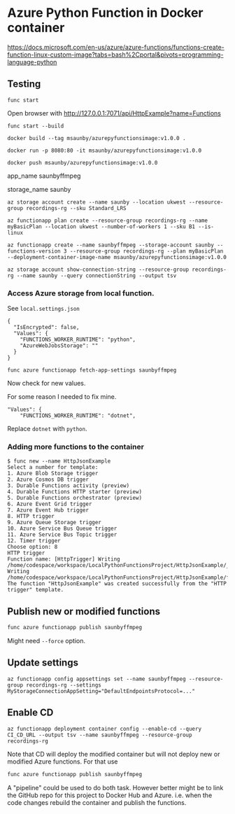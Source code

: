 # Azure Python Function in Docker container

<https://docs.microsoft.com/en-us/azure/azure-functions/functions-create-function-linux-custom-image?tabs=bash%2Cportal&pivots=programming-language-python>

## Testing

```
func start
```

Open browser with <http://127.0.0.1:7071/api/HttpExample?name=Functions>


```
func start --build

docker build --tag msaunby/azurepyfunctionsimage:v1.0.0 .

docker run -p 8080:80 -it msaunby/azurepyfunctionsimage:v1.0.0

docker push msaunby/azurepyfunctionsimage:v1.0.0
```

app_name saunbyffmpeg

storage_name saunby


```
az storage account create --name saunby --location ukwest --resource-group recordings-rg --sku Standard_LRS

az functionapp plan create --resource-group recordings-rg --name myBasicPlan --location ukwest --number-of-workers 1 --sku B1 --is-linux
```


```
az functionapp create --name saunbyffmpeg --storage-account saunby --functions-version 3 --resource-group recordings-rg --plan myBasicPlan --deployment-container-image-name msaunby/azurepyfunctionsimage:v1.0.0

az storage account show-connection-string --resource-group recordings-rg --name saunby --query connectionString --output tsv
```

### Access Azure storage from local function.

See ```local.settings.json```

```
{
  "IsEncrypted": false,
  "Values": {
    "FUNCTIONS_WORKER_RUNTIME": "python",
    "AzureWebJobsStorage": ""
  }
}
```

```
func azure functionapp fetch-app-settings saunbyffmpeg
```

Now check for new values.

For some reason I needed to fix mine.

```
"Values": {
    "FUNCTIONS_WORKER_RUNTIME": "dotnet",
```

Replace ```dotnet``` with ```python```.

### Adding more functions to the container

```
$ func new --name HttpJsonExample
Select a number for template:
1. Azure Blob Storage trigger
2. Azure Cosmos DB trigger
3. Durable Functions activity (preview)
4. Durable Functions HTTP starter (preview)
5. Durable Functions orchestrator (preview)
6. Azure Event Grid trigger
7. Azure Event Hub trigger
8. HTTP trigger
9. Azure Queue Storage trigger
10. Azure Service Bus Queue trigger
11. Azure Service Bus Topic trigger
12. Timer trigger
Choose option: 8
HTTP trigger
Function name: [HttpTrigger] Writing /home/codespace/workspace/LocalPythonFunctionsProject/HttpJsonExample/__init__.py
Writing /home/codespace/workspace/LocalPythonFunctionsProject/HttpJsonExample/function.json
The function "HttpJsonExample" was created successfully from the "HTTP trigger" template.
```

## Publish new or modified functions

```sh
func azure functionapp publish saunbyffmpeg
```

Might need ```--force``` option.

## Update settings

```
az functionapp config appsettings set --name saunbyffmpeg --resource-group recordings-rg --settings MyStorageConnectionAppSetting="DefaultEndpointsProtocol=..."
```

## Enable CD

```
az functionapp deployment container config --enable-cd --query CI_CD_URL --output tsv --name saunbyffmpeg --resource-group recordings-rg
```

Note that CD will deploy the modified container but will not deploy new or modified Azure functions.  For that use 

```sh
func azure functionapp publish saunbyffmpeg
```

A "pipeline" could be used to do both task.  However better might be to link the GitHub repo for this project to Docker Hub and Azure.  i.e. when the code changes rebuild the container and publish the functions.
